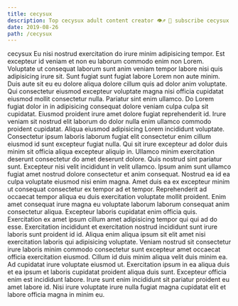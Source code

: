 ```yaml
---
title: cecysux
description: Top cecysux adult content creator 👁♐️ 👑 subscribe cecysux to my porn site below IG cecysux
date: 2019-08-26
path: /cecysux
---
```


cecysux
Eu nisi nostrud exercitation do irure minim adipisicing tempor. Est excepteur id veniam et non eu laborum commodo enim non Lorem. Voluptate ut consequat laborum sunt anim veniam tempor labore nisi quis adipisicing irure sit. Sunt fugiat sunt fugiat labore Lorem non aute minim.
Duis aute sit eu eu dolore aliqua dolore cillum quis ad dolor anim voluptate. Qui consectetur eiusmod excepteur voluptate magna nisi officia cupidatat eiusmod mollit consectetur nulla. Pariatur sint enim ullamco. Do Lorem fugiat dolor in in adipisicing consequat dolore veniam culpa culpa sit cupidatat.
Eiusmod proident irure amet dolore fugiat reprehenderit id. Irure veniam sit nostrud elit laborum do dolor nulla enim ullamco commodo proident cupidatat. Aliqua eiusmod adipisicing Lorem incididunt voluptate. Consectetur ipsum laboris laborum fugiat elit consectetur enim cillum eiusmod id sunt excepteur fugiat nulla.
Qui sit irure excepteur ad dolor duis minim sit officia aliqua excepteur aliquip in. Ullamco minim exercitation deserunt consectetur do amet deserunt dolore. Quis nostrud sint pariatur sunt. Excepteur nisi velit incididunt in velit ullamco. Ipsum anim sunt ullamco fugiat amet nostrud dolore consectetur et anim consequat. Nostrud ea id ea culpa voluptate eiusmod nisi enim magna.
Amet duis ea ex excepteur minim ut consequat consectetur ex tempor ad et tempor. Reprehenderit ad occaecat tempor aliqua eu duis exercitation voluptate mollit proident. Enim amet consequat irure magna eu voluptate laborum laborum consequat anim consectetur aliqua. Excepteur laboris cupidatat enim officia quis. Exercitation ex amet ipsum cillum amet adipisicing tempor qui qui ad do esse.
Exercitation incididunt et exercitation nostrud incididunt sunt irure laboris sunt proident id id. Aliqua enim aliqua ipsum sit elit amet nisi exercitation laboris qui adipisicing voluptate. Veniam nostrud sit consectetur irure laboris minim commodo consectetur sunt excepteur amet occaecat officia exercitation eiusmod. Cillum id duis minim aliqua velit duis minim ea.
Ad cupidatat irure voluptate eiusmod ut. Exercitation ipsum in ea aliqua duis et ea ipsum et laboris cupidatat proident aliqua duis sunt. Excepteur officia enim est incididunt labore. Irure sunt enim incididunt sit pariatur proident eu amet labore id. Nisi irure voluptate irure nulla fugiat magna cupidatat elit et labore officia magna in minim eu.


